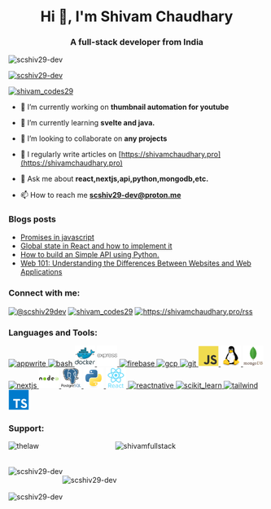 <h1 align="center">Hi 👋, I'm Shivam Chaudhary</h1>
<h3 align="center">A full-stack developer from India</h3>

<p align="left"> <img src="https://komarev.com/ghpvc/?username=scshiv29-dev&label=Profile%20views&color=ff0000&style=flat-square" alt="scshiv29-dev" /> </p>

<p align="left"> <a href="https://github.com/ryo-ma/github-profile-trophy"><img src="https://github-profile-trophy.vercel.app/?username=scshiv29-dev" alt="scshiv29-dev" /></a> </p>

<p align="left"> <a href="https://twitter.com/shivam_codes29" target="blank"><img src="https://img.shields.io/twitter/follow/shivam_codes29?logo=twitter&style=for-the-badge" alt="shivam_codes29" /></a> </p>

- 🔭 I’m currently working on **thumbnail automation for youtube**

- 🌱 I’m currently learning **svelte and java.**

- 👯 I’m looking to collaborate on **any projects**

- 📝 I regularly write articles on [https://shivamchaudhary.pro](https://shivamchaudhary.pro)

- 💬 Ask me about **react,nextjs,api,python,mongodb,etc.**

- 📫 How to reach me **scshiv29-dev@proton.me**

### Blogs posts
<!-- BLOG-POST-LIST:START -->
- [Promises in javascript](https://shivamchaudhary.pro/promises-in-javascript/)
- [Global state in React and how to implement it](https://shivamchaudhary.pro/global-state-in-react-and-how-to-implement-it/)
- [How to build an Simple API using Python.](https://shivamchaudhary.pro/how-to-build-an-simple-api-using-python/)
- [Web 101: Understanding the Differences Between Websites and Web Applications](https://shivamchaudhary.pro/webapp-vs-website/)
<!-- BLOG-POST-LIST:END -->

<h3 align="left">Connect with me:</h3>
<p align="left">
<a href="https://dev.to/@scshiv29dev" target="blank"><img align="center" src="https://raw.githubusercontent.com/rahuldkjain/github-profile-readme-generator/master/src/images/icons/Social/devto.svg" alt="@scshiv29dev" height="30" width="40" /></a>
<a href="https://twitter.com/shivam_codes29" target="blank"><img align="center" src="https://raw.githubusercontent.com/rahuldkjain/github-profile-readme-generator/master/src/images/icons/Social/twitter.svg" alt="shivam_codes29" height="30" width="40" /></a>
<a href="/https://shivamchaudhary.pro/rss" target="blank"><img align="center" src="https://raw.githubusercontent.com/rahuldkjain/github-profile-readme-generator/master/src/images/icons/Social/rss.svg" alt="https://shivamchaudhary.pro/rss" height="30" width="40" /></a>
</p>

<h3 align="left">Languages and Tools:</h3>
<p align="left"> <a href="https://appwrite.io" target="_blank" rel="noreferrer"> <img src="https://www.vectorlogo.zone/logos/appwriteio/appwriteio-icon.svg" alt="appwrite" width="40" height="40"/> </a> <a href="https://www.gnu.org/software/bash/" target="_blank" rel="noreferrer"> <img src="https://www.vectorlogo.zone/logos/gnu_bash/gnu_bash-icon.svg" alt="bash" width="40" height="40"/> </a> <a href="https://www.docker.com/" target="_blank" rel="noreferrer"> <img src="https://raw.githubusercontent.com/devicons/devicon/master/icons/docker/docker-original-wordmark.svg" alt="docker" width="40" height="40"/> </a> <a href="https://expressjs.com" target="_blank" rel="noreferrer"> <img src="https://raw.githubusercontent.com/devicons/devicon/master/icons/express/express-original-wordmark.svg" alt="express" width="40" height="40"/> </a> <a href="https://firebase.google.com/" target="_blank" rel="noreferrer"> <img src="https://www.vectorlogo.zone/logos/firebase/firebase-icon.svg" alt="firebase" width="40" height="40"/> </a> <a href="https://cloud.google.com" target="_blank" rel="noreferrer"> <img src="https://www.vectorlogo.zone/logos/google_cloud/google_cloud-icon.svg" alt="gcp" width="40" height="40"/> </a> <a href="https://git-scm.com/" target="_blank" rel="noreferrer"> <img src="https://www.vectorlogo.zone/logos/git-scm/git-scm-icon.svg" alt="git" width="40" height="40"/> </a> <a href="https://developer.mozilla.org/en-US/docs/Web/JavaScript" target="_blank" rel="noreferrer"> <img src="https://raw.githubusercontent.com/devicons/devicon/master/icons/javascript/javascript-original.svg" alt="javascript" width="40" height="40"/> </a> <a href="https://www.linux.org/" target="_blank" rel="noreferrer"> <img src="https://raw.githubusercontent.com/devicons/devicon/master/icons/linux/linux-original.svg" alt="linux" width="40" height="40"/> </a> <a href="https://www.mongodb.com/" target="_blank" rel="noreferrer"> <img src="https://raw.githubusercontent.com/devicons/devicon/master/icons/mongodb/mongodb-original-wordmark.svg" alt="mongodb" width="40" height="40"/> </a> <a href="https://nextjs.org/" target="_blank" rel="noreferrer"> <img src="https://cdn.worldvectorlogo.com/logos/nextjs-2.svg" alt="nextjs" width="40" height="40"/> </a> <a href="https://nodejs.org" target="_blank" rel="noreferrer"> <img src="https://raw.githubusercontent.com/devicons/devicon/master/icons/nodejs/nodejs-original-wordmark.svg" alt="nodejs" width="40" height="40"/> </a> <a href="https://www.postgresql.org" target="_blank" rel="noreferrer"> <img src="https://raw.githubusercontent.com/devicons/devicon/master/icons/postgresql/postgresql-original-wordmark.svg" alt="postgresql" width="40" height="40"/> </a> <a href="https://www.python.org" target="_blank" rel="noreferrer"> <img src="https://raw.githubusercontent.com/devicons/devicon/master/icons/python/python-original.svg" alt="python" width="40" height="40"/> </a> <a href="https://reactjs.org/" target="_blank" rel="noreferrer"> <img src="https://raw.githubusercontent.com/devicons/devicon/master/icons/react/react-original-wordmark.svg" alt="react" width="40" height="40"/> </a> <a href="https://reactnative.dev/" target="_blank" rel="noreferrer"> <img src="https://reactnative.dev/img/header_logo.svg" alt="reactnative" width="40" height="40"/> </a> <a href="https://scikit-learn.org/" target="_blank" rel="noreferrer"> <img src="https://upload.wikimedia.org/wikipedia/commons/0/05/Scikit_learn_logo_small.svg" alt="scikit_learn" width="40" height="40"/> </a> <a href="https://tailwindcss.com/" target="_blank" rel="noreferrer"> <img src="https://www.vectorlogo.zone/logos/tailwindcss/tailwindcss-icon.svg" alt="tailwind" width="40" height="40"/> </a> <a href="https://www.typescriptlang.org/" target="_blank" rel="noreferrer"> <img src="https://raw.githubusercontent.com/devicons/devicon/master/icons/typescript/typescript-original.svg" alt="typescript" width="40" height="40"/> </a> </p>


<h3 align="left">Support:</h3>
<p><a href="https://www.buymeacoffee.com/thelaw"> <img align="left" src="https://cdn.buymeacoffee.com/buttons/v2/default-yellow.png" height="50" width="210" alt="thelaw" /></a><a href="https://ko-fi.com/shivamfullstack"> <img align="left" src="https://cdn.ko-fi.com/cdn/kofi3.png?v=3" height="50" width="210" alt="shivamfullstack" /></a></p><br><br>


<!-- BLOG-POST-LIST:START -->
<!-- BLOG-POST-LIST:END -->
<p><img align="left" src="https://github-readme-stats.vercel.app/api/top-langs?username=scshiv29-dev&show_icons=true&theme=dark&text_color=ffffff&locale=en&layout=compact" alt="scshiv29-dev" /></p>

<p>&nbsp;<img align="center" src="https://github-readme-stats.vercel.app/api?username=scshiv29-dev&show_icons=true&theme=dark&locale=en" alt="scshiv29-dev" /></p>

<p><img align="center" src="https://github-readme-streak-stats.herokuapp.com/?user=scshiv29-dev&theme=dark" alt="scshiv29-dev" /></p>

